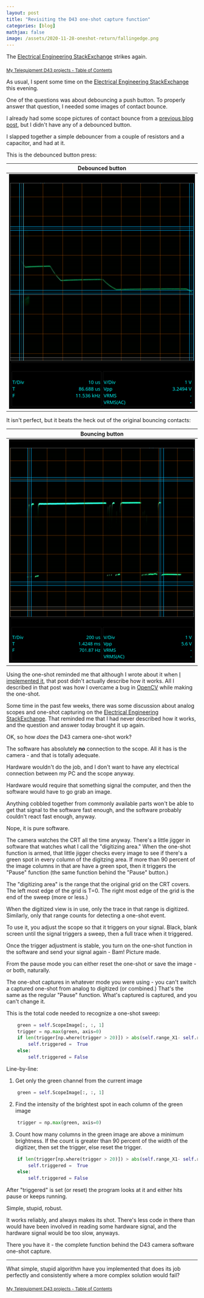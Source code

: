 ```yaml
---
layout: post
title: "Revisiting the D43 one-shot capture function"
categories: [blog]
mathjax: false
image: /assets/2020-11-28-oneshot-return/fallingedge.png
---
```

The  [Electrical Engineering StackExchange](https://electronics.stackexchange.com/) strikes again.

<sub>[My Telequipment D43 projects - Table of Contents](d43toc)</sub>

As usual, I spent some time on the [Electrical Engineering StackExchange](https://electronics.stackexchange.com/) this evening.

One of the questions was about debouncing a push button.  To properly answer that question, I needed some images of contact bounce.

I already had some scope pictures of contact bounce from a [previous blog post](1-singleshot), but I didn't have any of a debounced button.

I slapped together a simple debouncer from a couple of resistors and a capacitor, and had at it.

This is the debounced button press:

|Debounced button|
|----------------|
|![Debounced button](/assets/2020-11-28-oneshot-return/fallingedge.png)|

It isn't perfect, but it beats the heck out of the original bouncing contacts:

|Bouncing button|
|----------------|
|![Bouncing button](/assets/2020-11-28-oneshot-return/transition_down.png)|

Using the one-shot reminded me that although I wrote about it when [I implemented it](1-singleshot), that post didn't actually describe how it works.  All I described in that post was how I overcame a bug in [OpenCV](https://opencv.org/) while making the one-shot.

Some time in the past few weeks, there was some discussion about analog scopes and one-shot capturing on the [Electrical Engineering StackExchange](https://electronics.stackexchange.com/).  That reminded me that I had never described how it works, and the question and answer today brought it up again.

OK, so how *does* the D43 camera one-shot work?

The software has absolutely **no** connection to the scope.  All it has is the camera - and that is totally adequate.

Hardware wouldn't do the job, and I don't want to have any electrical connection between my PC and the scope anyway.

Hardware would require that something signal the computer, and then the software would have to go grab an image.

Anything cobbled together from commonly available parts won't be able to get that signal to the software fast enough, and the software probably couldn't react fast enough, anyway.

Nope, it is pure software.

The camera watches the CRT all the time anyway.  There's a little jigger in software that watches what I call the "digitizing area."  When the one-shot function is armed, that little jigger checks every image to see if there's a green spot in every column of the digitzing area.  If more than 90 percent of the image columns in that are have a green spot, then it triggers the "Pause" function (the same function behind the "Pause" button.)

The "digitizing area" is the range that the original grid on the CRT covers.  The left most edge of the grid is T=0. The right most edge of the grid is the end of the sweep (more or less.)

When the digitized view is in use, only the trace in that range is digitized.  Similarly, only that range counts for detecting a one-shot event.

To use it, you adjust the scope so that it triggers on your signal.  Black, blank screen until the signal triggers a sweep, then a full trace when it triggered.

Once the trigger adjustment is stable, you turn on the one-shot function in the software and send your signal again - Bam!  Picture made.

From the pause mode you can either reset the one-shot or save the image - or both, naturally.

The one-shot captures in whatever mode you were using - you can't switch a captured one-shot from analog to digitized (or combined.)  That's the same as the regular "Pause" function.  What's captured is captured, and you can't change it.

This is the total code needed to recognize a one-shot sweep:

```python
    green = self.ScopeImage[:, :, 1]
    trigger = np.max(green, axis=0) 
    if len(trigger[np.where(trigger > 20)]) > abs(self.range_X1- self.range_X2)*0.9:
        self.triggered =  True
    else:
        self.triggered = False
```
Line-by-line:

1. Get only the green channel from the current image
```python
    green = self.ScopeImage[:, :, 1]
```
2. Find the intensity of the brightest spot in each column of the green image
```python
    trigger = np.max(green, axis=0) 
```
3. Count how many columns in the green image are above a minimum brightness. If the count is greater than 90 percent of the width of the digitizer, then set the trigger, else reset the trigger.
```python
    if len(trigger[np.where(trigger > 20)]) > abs(self.range_X1- self.range_X2)*0.9:
        self.triggered =  True
    else:
        self.triggered = False
```

After "triggered" is set (or reset) the program looks at it and either hits pause or keeps running.

Simple, stupid, robust.

It works reliably, and always makes its shot.  There's less code in there than would have been involved in reading some hardware signal, and the hardware signal would be too slow, anyways.

There you have it - the complete function behind the D43 camera software one-shot capture.


-----

What simple, stupid algorithm have you implemented that does its job perfectly and consistently where a more complex solution would fail?



<sub>[My Telequipment D43 projects - Table of Contents](d43toc)</sub>

